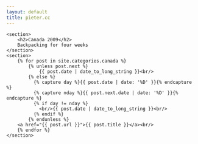 ```yaml
---
layout: default
title: pieter.cc
---
```


<div id="content">

	<section>
		<h2>Canada 2009</h2>
		Backpacking for four weeks
	</section>
	<section>
		{% for post in site.categories.canada %}
		    {% unless post.next %}
      			{{ post.date | date_to_long_string }}<br/>
    		{% else %}
    		  {% capture day %}{{ post.date | date: '%D' }}{% endcapture %}
    		  {% capture nday %}{{ post.next.date | date: '%D' }}{% endcapture %}
    		  {% if day != nday %}
				<br/>{{ post.date | date_to_long_string }}<br/>
    		  {% endif %}
    		{% endunless %}
		<a href="{{ post.url }}">{{ post.title }}</a><br/>
		{% endfor %}
	</section>
</div>